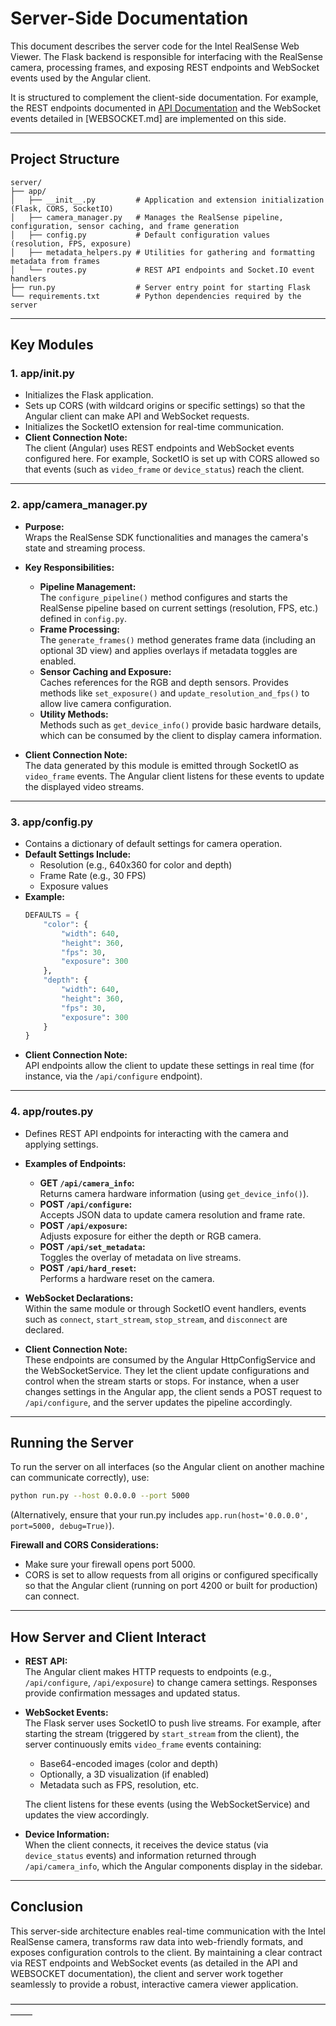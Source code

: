 
# Server-Side Documentation

This document describes the server code for the Intel RealSense Web Viewer. The Flask backend is responsible for interfacing with the RealSense camera, processing frames, and exposing REST endpoints and WebSocket events used by the Angular client.

It is structured to complement the client-side documentation. For example, the REST endpoints documented in [API Documentation](API.md) and the WebSocket events detailed in [WEBSOCKET.md] are implemented on this side.

---

## Project Structure

```
server/
├── app/
│   ├── __init__.py         # Application and extension initialization (Flask, CORS, SocketIO)
│   ├── camera_manager.py   # Manages the RealSense pipeline, configuration, sensor caching, and frame generation
│   ├── config.py           # Default configuration values (resolution, FPS, exposure)
│   ├── metadata_helpers.py # Utilities for gathering and formatting metadata from frames
│   └── routes.py           # REST API endpoints and Socket.IO event handlers
├── run.py                  # Server entry point for starting Flask
└── requirements.txt        # Python dependencies required by the server
```

---

## Key Modules

### 1. app/__init__.py

- Initializes the Flask application.
- Sets up CORS (with wildcard origins or specific settings) so that the Angular client can make API and WebSocket requests.
- Initializes the SocketIO extension for real-time communication.
- **Client Connection Note:**  
  The client (Angular) uses REST endpoints and WebSocket events configured here. For example, SocketIO is set up with CORS allowed so that events (such as `video_frame` or `device_status`) reach the client.

---


### 2. app/camera_manager.py

- **Purpose:**  
  Wraps the RealSense SDK functionalities and manages the camera's state and streaming process.
  
- **Key Responsibilities:**
  - **Pipeline Management:**  
    The `configure_pipeline()` method configures and starts the RealSense pipeline based on current settings (resolution, FPS, etc.) defined in `config.py`.
  - **Frame Processing:**  
    The `generate_frames()` method generates frame data (including an optional 3D view) and applies overlays if metadata toggles are enabled.
  - **Sensor Caching and Exposure:**  
    Caches references for the RGB and depth sensors. Provides methods like `set_exposure()` and `update_resolution_and_fps()` to allow live camera configuration.
  - **Utility Methods:**  
    Methods such as `get_device_info()` provide basic hardware details, which can be consumed by the client to display camera information.
  
- **Client Connection Note:**  
  The data generated by this module is emitted through SocketIO as `video_frame` events. The Angular client listens for these events to update the displayed video streams.

---

### 3. app/config.py

- Contains a dictionary of default settings for camera operation.
- **Default Settings Include:**
  - Resolution (e.g., 640x360 for color and depth)
  - Frame Rate (e.g., 30 FPS)
  - Exposure values
- **Example:**
  ```python
  DEFAULTS = {
      "color": {
          "width": 640,
          "height": 360,
          "fps": 30,
          "exposure": 300
      },
      "depth": {
          "width": 640,
          "height": 360,
          "fps": 30,
          "exposure": 300
      }
  }
  ```
- **Client Connection Note:**  
  API endpoints allow the client to update these settings in real time (for instance, via the `/api/configure` endpoint).

---

### 4. app/routes.py

- Defines REST API endpoints for interacting with the camera and applying settings.
- **Examples of Endpoints:**
  - **GET `/api/camera_info`:**  
    Returns camera hardware information (using `get_device_info()`).
  - **POST `/api/configure`:**  
    Accepts JSON data to update camera resolution and frame rate.
  - **POST `/api/exposure`:**  
    Adjusts exposure for either the depth or RGB camera.
  - **POST `/api/set_metadata`:**  
    Toggles the overlay of metadata on live streams.
  - **POST `/api/hard_reset`:**  
    Performs a hardware reset on the camera.
  
- **WebSocket Declarations:**  
  Within the same module or through SocketIO event handlers, events such as `connect`, `start_stream`, `stop_stream`, and `disconnect` are declared.
  
- **Client Connection Note:**  
  These endpoints are consumed by the Angular HttpConfigService and the WebSocketService. They let the client update configurations and control when the stream starts or stops. For instance, when a user changes settings in the Angular app, the client sends a POST request to `/api/configure`, and the server updates the pipeline accordingly.

---

## Running the Server

To run the server on all interfaces (so the Angular client on another machine can communicate correctly), use:
```bash
python run.py --host 0.0.0.0 --port 5000
```
(Alternatively, ensure that your run.py includes `app.run(host='0.0.0.0', port=5000, debug=True)`).

**Firewall and CORS Considerations:**  
- Make sure your firewall opens port 5000.
- CORS is set to allow requests from all origins or configured specifically so that the Angular client (running on port 4200 or built for production) can connect.

---

## How Server and Client Interact

- **REST API:**  
  The Angular client makes HTTP requests to endpoints (e.g., `/api/configure`, `/api/exposure`) to change camera settings. Responses provide confirmation messages and updated status.
  
- **WebSocket Events:**  
  The Flask server uses SocketIO to push live streams. For example, after starting the stream (triggered by `start_stream` from the client), the server continuously emits `video_frame` events containing:
  - Base64-encoded images (color and depth)
  - Optionally, a 3D visualization (if enabled)
  - Metadata such as FPS, resolution, etc.
  
  The client listens for these events (using the WebSocketService) and updates the view accordingly.

- **Device Information:**  
  When the client connects, it receives the device status (via `device_status` events) and information returned through `/api/camera_info`, which the Angular components display in the sidebar.

---

## Conclusion

This server-side architecture enables real-time communication with the Intel RealSense camera, transforms raw data into web-friendly formats, and exposes configuration controls to the client. By maintaining a clear contract via REST endpoints and WebSocket events (as detailed in the API and WEBSOCKET documentation), the client and server work together seamlessly to provide a robust, interactive camera viewer application.

–––––––––––––––––––––––––––––––––––––––––––––––––––––––––––––––––––––––––––––
```
